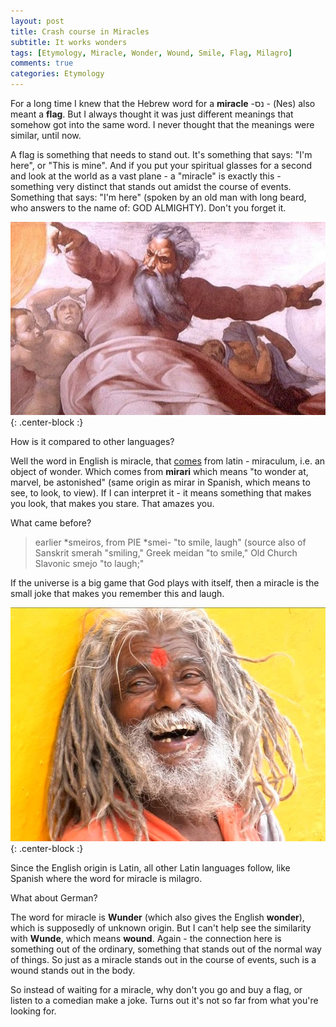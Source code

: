 ```yaml
---
layout: post
title: Crash course in Miracles
subtitle: It works wonders
tags: [Etymology, Miracle, Wonder, Wound, Smile, Flag, Milagro]
comments: true
categories: Etymology
---
```


For a long time I knew that the Hebrew word for a **miracle** -נס  - (Nes) also meant a **flag**. But I always thought it was just different meanings that somehow got into the same word. I never thought that the meanings were similar, until now. 

A flag is something that needs to stand out. It's something that says: "I'm here", or "This is mine". And if you put your spiritual glasses for a second and look at the world as a vast plane - a "miracle" is exactly this - something very distinct that stands out amidst the course of events. Something that says: "I'm here" (spoken by an old man with long beard, who answers to the name of: GOD ALMIGHTY). Don't you forget it.

![](../img/Miracle/god.jpg){: .center-block :}

How is it compared to other languages?

Well the word in English is miracle, that [comes](https://www.etymonline.com/word/miracle) from latin - miraculum, i.e. an object of wonder. Which comes from **mirari** which means "to wonder at, marvel, be astonished" (same origin as mirar in Spanish, which means to see, to look, to view). If I can interpret it - it means something that makes you look, that makes you stare. That amazes you. 

What came before? 

> earlier \*smeiros, from PIE \*smei- "to smile, laugh" (source also of Sanskrit smerah "smiling," Greek meidan "to smile," Old Church Slavonic smejo "to laugh;"

If the universe is a big game that God plays with itself, then a miracle is the small joke that makes you remember this and laugh. 

![](../img/Miracle/hindu.jpg){: .center-block :}

Since the English origin is Latin, all other Latin languages follow, like Spanish where the word for miracle is milagro. 

What about German?

The word for miracle is **Wunder** (which also gives the English **wonder**), which is supposedly of unknown origin. But I can't help see the similarity with **Wunde**, which means **wound**. Again - the connection here is something out of the ordinary, something that stands out of the normal way of things. So just as a miracle stands out in the course of events, such is a wound stands out in the body.

So instead of waiting for a miracle, why don't you go and buy a flag, or listen to a comedian make a joke. Turns out it's not so far from what you're looking for.

